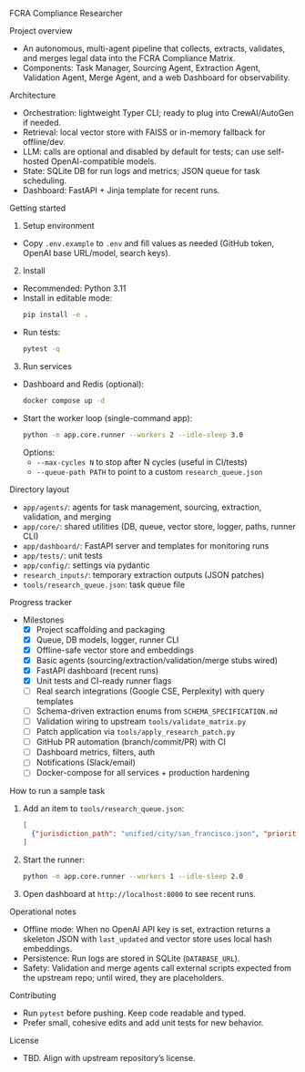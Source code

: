 FCRA Compliance Researcher

Project overview
- An autonomous, multi-agent pipeline that collects, extracts, validates, and merges legal data into the FCRA Compliance Matrix.
- Components: Task Manager, Sourcing Agent, Extraction Agent, Validation Agent, Merge Agent, and a web Dashboard for observability.

Architecture
- Orchestration: lightweight Typer CLI; ready to plug into CrewAI/AutoGen if needed.
- Retrieval: local vector store with FAISS or in-memory fallback for offline/dev.
- LLM: calls are optional and disabled by default for tests; can use self-hosted OpenAI-compatible models.
- State: SQLite DB for run logs and metrics; JSON queue for task scheduling.
- Dashboard: FastAPI + Jinja template for recent runs.

Getting started
1) Setup environment
- Copy `.env.example` to `.env` and fill values as needed (GitHub token, OpenAI base URL/model, search keys).

2) Install
- Recommended: Python 3.11
- Install in editable mode:
  ```bash
  pip install -e .
  ```
- Run tests:
  ```bash
  pytest -q
  ```

3) Run services
- Dashboard and Redis (optional):
  ```bash
  docker compose up -d
  ```
- Start the worker loop (single-command app):
  ```bash
  python -m app.core.runner --workers 2 --idle-sleep 3.0
  ```
  Options:
  - `--max-cycles N` to stop after N cycles (useful in CI/tests)
  - `--queue-path PATH` to point to a custom `research_queue.json`

Directory layout
- `app/agents/`: agents for task management, sourcing, extraction, validation, and merging
- `app/core/`: shared utilities (DB, queue, vector store, logger, paths, runner CLI)
- `app/dashboard/`: FastAPI server and templates for monitoring runs
- `app/tests/`: unit tests
- `app/config/`: settings via pydantic
- `research_inputs/`: temporary extraction outputs (JSON patches)
- `tools/research_queue.json`: task queue file

Progress tracker
- Milestones
  - [x] Project scaffolding and packaging
  - [x] Queue, DB models, logger, runner CLI
  - [x] Offline-safe vector store and embeddings
  - [x] Basic agents (sourcing/extraction/validation/merge stubs wired)
  - [x] FastAPI dashboard (recent runs)
  - [x] Unit tests and CI-ready runner flags
  - [ ] Real search integrations (Google CSE, Perplexity) with query templates
  - [ ] Schema-driven extraction enums from `SCHEMA_SPECIFICATION.md`
  - [ ] Validation wiring to upstream `tools/validate_matrix.py`
  - [ ] Patch application via `tools/apply_research_patch.py`
  - [ ] GitHub PR automation (branch/commit/PR) with CI
  - [ ] Dashboard metrics, filters, auth
  - [ ] Notifications (Slack/email)
  - [ ] Docker-compose for all services + production hardening

How to run a sample task
1) Add an item to `tools/research_queue.json`:
   ```json
   [
     {"jurisdiction_path": "unified/city/san_francisco.json", "priority": 5}
   ]
   ```
2) Start the runner:
   ```bash
   python -m app.core.runner --workers 1 --idle-sleep 2.0
   ```
3) Open dashboard at `http://localhost:8000` to see recent runs.

Operational notes
- Offline mode: When no OpenAI API key is set, extraction returns a skeleton JSON with `last_updated` and vector store uses local hash embeddings.
- Persistence: Run logs are stored in SQLite (`DATABASE_URL`).
- Safety: Validation and merge agents call external scripts expected from the upstream repo; until wired, they are placeholders.

Contributing
- Run `pytest` before pushing. Keep code readable and typed.
- Prefer small, cohesive edits and add unit tests for new behavior.

License
- TBD. Align with upstream repository’s license.
